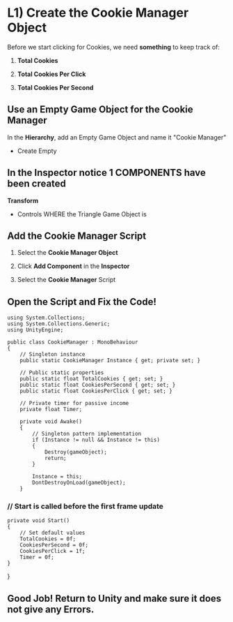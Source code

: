# L1) Create the Cookie Manager Object

Before we start clicking for Cookies, we need **something** to keep track of:

1. **Total Cookies**

2. **Total Cookies Per Click**

3. **Total Cookies Per Second**

## Use an Empty Game Object for the Cookie Manager

In the **Hierarchy**, add an Empty Game Object and name it "Cookie Manager"

- Create Empty

## In the Inspector notice 1 COMPONENTS have been created

**Transform**

- Controls WHERE the Triangle Game Object is

## Add the Cookie Manager Script 

1. Select the **Cookie Manager Object**
   
2. Click **Add Component** in the **Inspector**

3. Select the **Cookie Manager** Script

## Open the Script and Fix the Code!

    using System.Collections;
    using System.Collections.Generic;
    using UnityEngine;

    public class CookieManager : MonoBehaviour
    {
        // Singleton instance
        public static CookieManager Instance { get; private set; }

        // Public static properties
        public static float TotalCookies { get; set; }
        public static float CookiesPerSecond { get; set; }
        public static float CookiesPerClick { get; set; }

        // Private timer for passive income
        private float Timer;

        private void Awake()
        {
            // Singleton pattern implementation
            if (Instance != null && Instance != this)
            {
                Destroy(gameObject);
                return;
            }

            Instance = this;
            DontDestroyOnLoad(gameObject);
        }

### // Start is called before the first frame update
    private void Start()
    {
        // Set default values
        TotalCookies = 0f;
        CookiesPerSecond = 0f;
        CookiesPerClick = 1f;
        Timer = 0f;
    }

}

## Good Job! Return to Unity and make sure it does not give any Errors. 